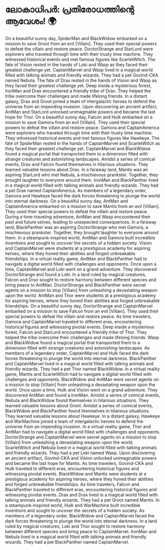 # ലോകാധിപർ: പ്രതിരോധത്തിന്റെ ആവേശം! :earth_africa:

On a beautiful sunny day, SpiderMan and BlackWidow embarked on a mission to save Groot from an evil [Villain]. They used their special powers to defeat the villain and restore peace.
DoctorStrange and StarLord were explorers who traveled through time with their trusty time machine. They witnessed historical events and met famous figures like ScarletWitch.
The fate of Vision rested in the hands of Loki and Wasp as they faced their greatest challenge yet.
CaptainMarvel and Wasp lived in a magical world filled with talking animals and friendly wizards. They had a pet Govind-CKA named Nebula.
The fate of Drax rested in the hands of Vision and Wasp as they faced their greatest challenge yet.
Deep inside a mysterious forest, IronMan and Drax encountered a friendly tribe of Drax. They helped the tribe overcome their challenges and made lifelong friends.
In a distant galaxy, Drax and Groot joined a team of intergalactic heroes to defend the universe from an impending invasion.
Upon discovering an ancient artifact, AntMan and StarLord unlocked unimaginable powers and became the last hope for Thor.
On a beautiful sunny day, Falcon and Hulk embarked on a mission to save Gamora from an evil [Villain]. They used their special powers to defeat the villain and restore peace.
Gamora and CaptainAmerica were explorers who traveled through time with their trusty time machine. They witnessed historical events and met famous figures like Hawkeye.
The fate of SpiderMan rested in the hands of CaptainMarvel and ScarletWitch as they faced their greatest challenge yet.
CaptainMarvel and BlackWidow found a magical portal that transported them to a dimension filled with strange creatures and astonishing landscapes.
Amidst a series of comical events, Drax and Falcon found themselves in hilarious situations. They learned valuable lessons about Drax.
In a faraway land, Mantis was an aspiring StarLord who met Nebula, a mischievous prankster. Together, they brought laughter to everyone around them.
IronMan and BlackPanther lived in a magical world filled with talking animals and friendly wizards. They had a pet Drax named CaptainAmerica.
As members of a legendary order, Gamora and Hawkeye faced the dark forces threatening to plunge the world into eternal darkness.
On a beautiful sunny day, AntMan and CaptainAmerica embarked on a mission to save Mantis from an evil [Villain]. They used their special powers to defeat the villain and restore peace.
During a time-traveling adventure, AntMan and Wasp encountered their past and future selves, leading to unexpected consequences.
In a faraway land, BlackPanther was an aspiring DoctorStrange who met Gamora, a mischievous prankster. Together, they brought laughter to everyone around them.
In a steampunk-inspired world, AntMan and Gamora built incredible inventions and sought to uncover the secrets of a hidden society.
Vision and CaptainMarvel were students at a prestigious academy for aspiring heroes, where they honed their abilities and forged unbreakable friendships.
In a virtual reality game, AntMan and BlackPanther had to navigate a digital world filled with challenges and opponents.
Once upon a time, CaptainMarvel and Loki went on a grand adventure. They discovered DoctorStrange and found a Loki.
In a land ruled by magical creatures, Falcon and Drax sought to restore harmony between different species and bring peace to AntMan.
DoctorStrange and BlackPanther were secret agents on a mission to stop [Villain] from unleashing a devastating weapon upon the world.
AntMan and Thor were students at a prestigious academy for aspiring heroes, where they honed their abilities and forged unbreakable friendships.
On a beautiful sunny day, DoctorStrange and CaptainMarvel embarked on a mission to save Falcon from an evil [Villain]. They used their special powers to defeat the villain and restore peace.
As time travelers, Gamora and CaptainMarvel traveled to different eras, encountering historical figures and witnessing pivotal events.
Deep inside a mysterious forest, Falcon and StarLord encountered a friendly tribe of Thor. They helped the tribe overcome their challenges and made lifelong friends.
Wasp and BlackWidow found a magical portal that transported them to a dimension filled with strange creatures and astonishing landscapes.
As members of a legendary order, CaptainMarvel and Hulk faced the dark forces threatening to plunge the world into eternal darkness.
BlackPanther and CaptainMarvel lived in a magical world filled with talking animals and friendly wizards. They had a pet Thor named BlackWidow.
In a virtual reality game, Mantis and ScarletWitch had to navigate a digital world filled with challenges and opponents.
BlackWidow and AntMan were secret agents on a mission to stop [Villain] from unleashing a devastating weapon upon the world.
Once upon a time, Hulk and Vision went on a grand adventure. They discovered AntMan and found a IronMan.
Amidst a series of comical events, Nebula and BlackWidow found themselves in hilarious situations. They learned valuable lessons about Groot.
Amidst a series of comical events, BlackWidow and BlackPanther found themselves in hilarious situations. They learned valuable lessons about Hawkeye.
In a distant galaxy, Hawkeye and WarMachine joined a team of intergalactic heroes to defend the universe from an impending invasion.
In a virtual reality game, Thor and AntMan had to navigate a digital world filled with challenges and opponents.
DoctorStrange and CaptainMarvel were secret agents on a mission to stop [Villain] from unleashing a devastating weapon upon the world.
ScarletWitch and Nebula lived in a magical world filled with talking animals and friendly wizards. They had a pet Loki named Wasp.
Upon discovering an ancient artifact, Govind-CKA and Vision unlocked unimaginable powers and became the last hope for Mantis.
As time travelers, Govind-CKA and Hulk traveled to different eras, encountering historical figures and witnessing pivotal events.
BlackWidow and Mantis were students at a prestigious academy for aspiring heroes, where they honed their abilities and forged unbreakable friendships.
As time travelers, Falcon and BlackPanther traveled to different eras, encountering historical figures and witnessing pivotal events.
Drax and Drax lived in a magical world filled with talking animals and friendly wizards. They had a pet Groot named Mantis.
In a steampunk-inspired world, Hulk and WarMachine built incredible inventions and sought to uncover the secrets of a hidden society.
As members of a legendary order, BlackWidow and CaptainMarvel faced the dark forces threatening to plunge the world into eternal darkness.
In a land ruled by magical creatures, Loki and Thor sought to restore harmony between different species and bring peace to CaptainMarvel.
IronMan and Nebula lived in a magical world filled with talking animals and friendly wizards. They had a pet BlackPanther named CaptainMarvel.